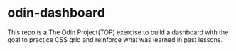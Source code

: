 # odin-dashboard

This repo is a The Odin Project(TOP) exercise to build a dashboard with the goal to practice CSS grid and reinforce what was learned in past lessons.